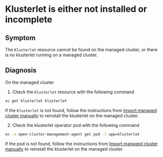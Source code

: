 # Klusterlet is either not installed or incomplete

## Symptom

The `Klusterlet` resource cannot be found on the managed cluster, or there is no klusterlet running on a managed cluster.

## Diagnosis

On the managed cluster

1. Check the `Klusterlet` resource with the following command

```sh
oc get klusterlet klusterlet
```

If the `Klusterlet` is not found, follow the instructions from [Import managed cluster manually](../../guide/ManagedCluster/ManagedClusterManualImport.md) to reinstall the klusterlet on the managed cluster.

2. Check the klusterlet operator pod with the following command

```sh
oc -n open-cluster-management-agent get pod -l app=klusterlet
```

If the pod is not found, follow the instructions from [Import managed cluster manually](../../guide/ManagedCluster/ManagedClusterManualImport.md) to reinstall the klusterlet on the managed cluster.
